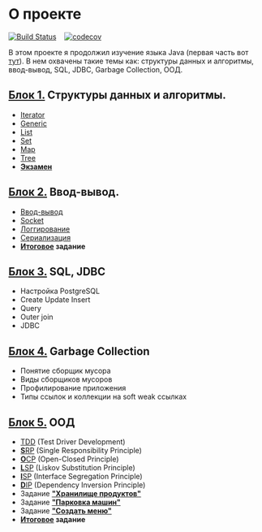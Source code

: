 # О проекте
[![Build Status](https://travis-ci.org/ReyBos/job4j_design.svg?branch=master)](https://travis-ci.org/ReyBos/job4j_design) &nbsp;&nbsp;
[![codecov](https://codecov.io/gh/ReyBos/job4j_design/branch/master/graph/badge.svg?token=ZNZ2AR42J3)](https://codecov.io/gh/ReyBos/job4j_design)
<p>В этом проекте я продолжил изучение языка Java (первая часть вот <a href="https://github.com/ReyBos/job4j_elementary">тут</a>). В нем охвачены такие темы как: 
cтруктуры данных и алгоритмы, ввод-вывод, SQL, JDBC, Garbage Collection, ООД.</p>
<h2><a href="https://github.com/ReyBos/job4j_design/tree/master/chapter_001">Блок 1.</a> Структуры данных и алгоритмы.</h2>
<ul>
  <li><a href="https://github.com/ReyBos/job4j_design/tree/master/chapter_001/src/main/java/ru/job4j/it">Iterator</a></li>
  <li><a href="https://github.com/ReyBos/job4j_design/tree/master/chapter_001/src/main/java/ru/job4j/generics">Generic</a></li>
  <li><a href="https://github.com/ReyBos/job4j_design/tree/master/chapter_001/src/main/java/ru/job4j/collection">List</a></li>
  <li><a href="https://github.com/ReyBos/job4j_design/blob/master/chapter_001/src/main/java/ru/job4j/collection/SimpleSet.java">Set</a></li>
  <li><a href="https://github.com/ReyBos/job4j_design/blob/master/chapter_001/src/main/java/ru/job4j/hash">Map</a></li>
  <li><a href="https://github.com/ReyBos/job4j_design/tree/master/chapter_001/src/main/java/ru/job4j/tree">Tree</a></li>
  <li><strong><a href="https://github.com/ReyBos/job4j_design_tests/tree/master/chapter_001">Экзамен</a></strong></li>
</ul>
<h2><a href="https://github.com/ReyBos/job4j_design/tree/master/chapter_002">Блок 2.</a> Ввод-вывод.</h2>
<ul>
  <li><a href="https://github.com/ReyBos/job4j_design/tree/master/chapter_002/src/main/java/ru/job4j/io">Ввод-вывод</a></li>
  <li><a href="https://github.com/ReyBos/job4j_design/blob/master/chapter_002/src/main/java/ru/job4j/io/EchoServer.java">Socket</a></li>
  <li><a href="https://github.com/ReyBos/job4j_design/blob/master/chapter_002/src/main/java/ru/job4j/io/UsageLog4j.java">Логгирование</a></li>
  <li><a href="https://github.com/ReyBos/job4j_design/tree/master/chapter_002/src/main/java/ru/job4j/serialization">Сериализация</a></li>
  <li><strong><a href="https://github.com/ReyBos/job4j_design_tests/tree/master/chapter_002_final_task">Итоговое</a> задание</strong></li>
</ul>
<h2><a href="https://github.com/ReyBos/job4j_design/tree/master/chapter_003">Блок 3.</a> SQL, JDBC</h2>
<ul>
  <li>Настройка PostgreSQL</li>
  <li>Create Update Insert</li>
  <li>Query</li>
  <li>Outer join</li>
  <li>JDBC</li>
</ul>
<h2><a href="https://github.com/ReyBos/job4j_design/tree/master/chapter_004">Блок 4.</a> Garbage Collection</h2>
<ul>
  <li>Понятие сборщик мусора</li>
  <li>Виды сборщиков мусоров</li>
  <li>Профилирование приложения</li>
  <li>Типы ссылок и коллекции на soft weak ссылках</li>
</ul>
<h2><a href="https://github.com/ReyBos/job4j_design/tree/master/chapter_005">Блок 5.</a> ООД</h2>
<ul>
  <li><a href="https://github.com/ReyBos/job4j_design/tree/master/chapter_005/src/main/java/ru/job4j/tdd">TDD</a> (Test Driver Development)</li>
  <li><a href="https://github.com/ReyBos/job4j_design/tree/master/chapter_005/src/main/java/ru/job4j/ood/srp"><strong>S</strong>RP</a> (Single Responsibility Principle)</li>
  <li><a href="https://github.com/ReyBos/job4j_design/tree/master/chapter_005/src/main/java/ru/job4j/ood/ocp"><strong>O</strong>CP</a> (Open-Closed Principle)</li>
  <li><a href="https://github.com/ReyBos/job4j_design/tree/master/chapter_005/src/main/java/ru/job4j/ood/lsp"><strong>L</strong>SP</a> (Liskov Substitution Principle)</li>
  <li><a href="https://github.com/ReyBos/job4j_design/tree/master/chapter_005/src/main/java/ru/job4j/ood/isp"><strong>I</strong>SP</a> (Interface Segregation Principle)</li>
  <li><a href="https://github.com/ReyBos/job4j_design/tree/master/chapter_005/src/main/java/ru/job4j/food"><strong>D</strong>IP</a> (Dependency Inversion Principle)</li>
  <li>
    Задание <strong><a href="https://github.com/ReyBos/job4j_design/tree/master/chapter_005/src/main/java/ru/job4j/food">"Хранилище продуктов"</a></strong>
  </li>
  <li>
    Задание <strong><a href="https://github.com/ReyBos/job4j_design/tree/master/chapter_005/src/main/java/ru/job4j/ood/lsp">"Парковка машин"</a></strong>
  </li>
  <li>
    Задание <strong><a href="https://github.com/ReyBos/job4j_design/tree/master/chapter_005/src/main/java/ru/job4j/ood/isp">"Создать меню"</a></strong>
  </li>
  <li><strong><a href="https://github.com/ReyBos/job4j_design/tree/master/chapter_005/src/main/java/ru/job4j/tictactoe">Итоговое</a> задание</strong></li>
</ul>
